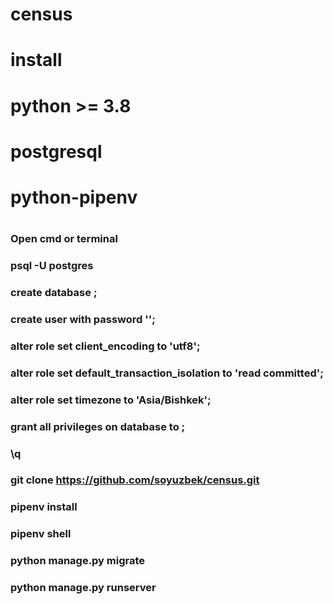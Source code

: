 # census
# install 
#  python >= 3.8
#  postgresql
#  python-pipenv
#
### Open cmd or terminal

### psql -U postgres
### create database <db-name>;
### create user <db-role> with password '<strong-pwd>';
### alter role <db-role> set client_encoding to 'utf8';
### alter role <db-role> set default_transaction_isolation to 'read committed';
### alter role <db-role> set timezone to 'Asia/Bishkek';
### grant all privileges on database <db-name> to <db-role>;
### \q

### git clone https://github.com/soyuzbek/census.git
### pipenv install
### pipenv shell
### python manage.py migrate
### python manage.py runserver
